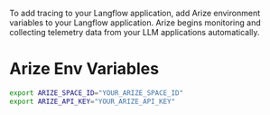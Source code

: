 To add tracing to your Langflow application, add Arize environment variables to your Langflow application. Arize begins monitoring and collecting telemetry data from your LLM applications automatically.

# Arize Env Variables
```bash
export ARIZE_SPACE_ID="YOUR_ARIZE_SPACE_ID"
export ARIZE_API_KEY="YOUR_ARIZE_API_KEY"
```
